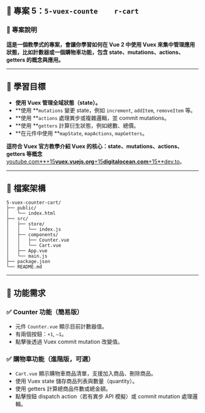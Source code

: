 ## 📄 專案 5：`5-vuex-counte	r-cart`

### 📌 專案說明

**這是一個教學式的專案，會讓你學習如何在 Vue 2 中使用 Vuex 來集中管理應用狀態，比如計數器或一個購物車功能，包含 state、mutations、actions、getters 的概念與應用。**

---

## 🎯 學習目標

- **使用 Vuex 管理全域狀態（state）。**
- **使用 **`mutations` 變更 state，例如 `increment`, `addItem`, `removeItem` 等。
- **使用 **`actions` 處理異步或複雜邏輯，並 commit mutations。
- **使用 **`getters` 計算衍生狀態，例如總數、總價。
- **在元件中使用 **`mapState`, `mapActions`, `mapGetters`。

**這符合 Vuex 官方教學介紹 Vuex 的核心：state、mutations、actions、getters 等概念** [youtube.com**+15**vuex.vuejs.org**+15**digitalocean.com**+15**](https://vuex.vuejs.org/guide/?utm_source=chatgpt.com)[dev.to](https://dev.to/delia_code/a-beginners-guide-to-using-vuex-4egh?utm_source=chatgpt.com)。

---

## 📁 檔案架構

```less
5-vuex-counter-cart/
├── public/
│   └── index.html
├── src/
│   ├── store/
│   │   └── index.js
│   ├── components/
│   │   ├── Counter.vue
│   │   └── Cart.vue
│   ├── App.vue
│   └── main.js
├── package.json
└── README.md

```

---

## 📝 功能需求

### ✅ Counter 功能（簡易版）

- 元件 `Counter.vue` 顯示目前計數器值。
- 有兩個按鈕：`+1`, `–1`。
- 點擊後透過 Vuex commit mutation 改變值。

### ✅ 購物車功能（進階版，可選）

- `Cart.vue` 顯示購物車商品清單，支援加入商品、刪除商品。
- 使用 Vuex state 儲存商品列表與數量（quantity）。
- 使用 getters 計算總商品件數或總金額。
- 點擊按鈕 dispatch action（若有異步 API 模擬）或 commit mutation 處理邏輯。
